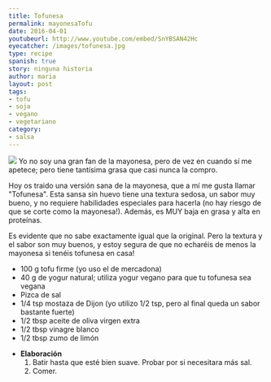 ```yaml
---
title: Tofunesa
permalink: mayonesaTofu
date: 2016-04-01
youtubeurl: http://www.youtube.com/embed/SnYBSAN42Hc
eyecatcher: /images/tofunesa.jpg
type: recipe
spanish: true
story: ninguna historia
author: maria
layout: post
tags: 
- tofu
- soja
- vegano
- vegetariano
category: 
- salsa
---
```

<img src="https://farm1.staticflickr.com/708/31583118171_f180f6a4f0_o_d.jpg" />
Yo no soy una gran fan de la mayonesa, pero de vez en cuando sí me apetece; pero tiene tantísima grasa que casi nunca la compro.

Hoy os traido una versión sana de la mayonesa, que a mí me gusta llamar "Tofunesa". Esta sansa sin huevo tiene una textura sedosa, un sabor muy bueno, y no requiere habilidades especiales para hacerla (no hay riesgo de que se corte como la mayonesa!). Además, es MUY baja en grasa y alta en proteínas.

Es evidente que no sabe exactamente igual que la original. Pero la textura y el sabor son muy buenos, y estoy segura de que no echaréis de menos la mayonesa si tenéis tofunesa en casa!


<ul>
  <li>100 g tofu firme (yo uso el de mercadona)</li>
  <li>40 g de yogur natural; utiliza yogur vegano para que tu tofunesa sea vegana</li>
  <li>Pizca de sal</li>
  <li>1/4 tsp mostaza de Dijon (yo utilizo 1/2 tsp, pero al final queda un sabor bastante fuerte)</li>
  <li>1/2 tbsp aceite de oliva virgen extra</li>
  <li>1/2 tbsp vinagre blanco</li>
  <li>1/2 tbsp zumo de limón</li>
</ul>

* **Elaboración**
  1. Batir hasta que esté bien suave. Probar por si necesitara más sal.
  2. Comer.




